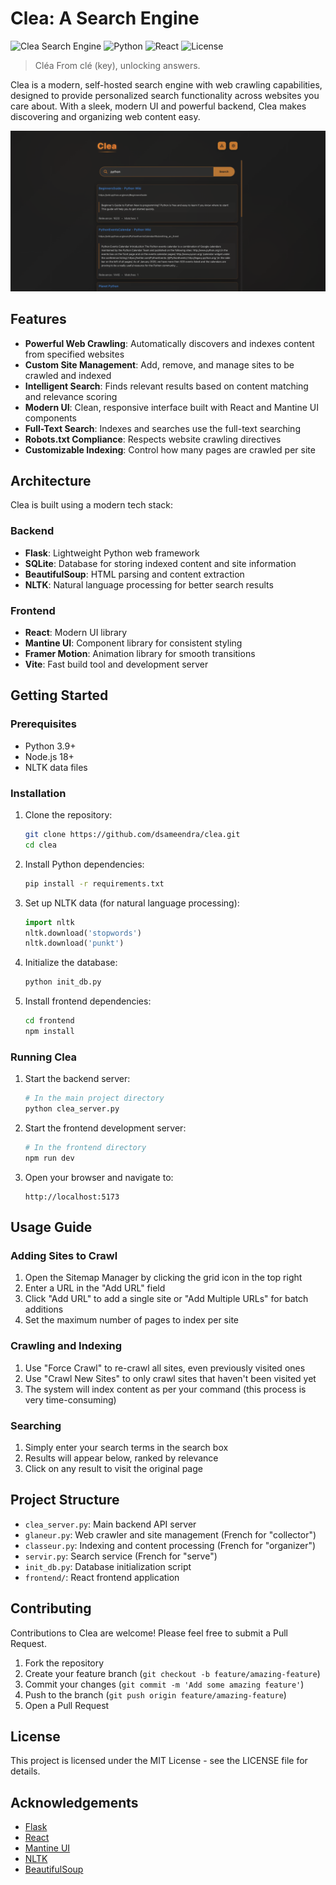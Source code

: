 # Clea: A Search Engine

![Clea Search Engine](https://img.shields.io/badge/Clea-Search%20Engine-orange)
![Python](https://img.shields.io/badge/Python-3.9%2B-blue)
![React](https://img.shields.io/badge/React-19.1.0-61dafb)
![License](https://img.shields.io/badge/License-MIT-green)

> Cléa From clé (key), unlocking answers.

Clea is a modern, self-hosted search engine with web crawling capabilities, designed to provide personalized search functionality across websites you care about. With a sleek, modern UI and powerful backend, Clea makes discovering and organizing web content easy.

![Clea Screenshot](clea_screenshot.png)

## Features

- **Powerful Web Crawling**: Automatically discovers and indexes content from specified websites
- **Custom Site Management**: Add, remove, and manage sites to be crawled and indexed
- **Intelligent Search**: Finds relevant results based on content matching and relevance scoring
- **Modern UI**: Clean, responsive interface built with React and Mantine UI components
- **Full-Text Search**: Indexes and searches use the full-text searching
- **Robots.txt Compliance**: Respects website crawling directives
- **Customizable Indexing**: Control how many pages are crawled per site

## Architecture

Clea is built using a modern tech stack:

### Backend
- **Flask**: Lightweight Python web framework
- **SQLite**: Database for storing indexed content and site information
- **BeautifulSoup**: HTML parsing and content extraction
- **NLTK**: Natural language processing for better search results

### Frontend
- **React**: Modern UI library
- **Mantine UI**: Component library for consistent styling
- **Framer Motion**: Animation library for smooth transitions
- **Vite**: Fast build tool and development server

## Getting Started

### Prerequisites

- Python 3.9+
- Node.js 18+
- NLTK data files

### Installation

1. Clone the repository:
   ```bash
   git clone https://github.com/dsameendra/clea.git
   cd clea
   ```

2. Install Python dependencies:
   ```bash
   pip install -r requirements.txt
   ```

3. Set up NLTK data (for natural language processing):
   ```python
   import nltk
   nltk.download('stopwords')
   nltk.download('punkt')
   ```

4. Initialize the database:
   ```bash
   python init_db.py
   ```

5. Install frontend dependencies:
   ```bash
   cd frontend
   npm install
   ```

### Running Clea

1. Start the backend server:
   ```bash
   # In the main project directory
   python clea_server.py
   ```

2. Start the frontend development server:
   ```bash
   # In the frontend directory
   npm run dev
   ```

3. Open your browser and navigate to:
   ```
   http://localhost:5173
   ```

## Usage Guide

### Adding Sites to Crawl

1. Open the Sitemap Manager by clicking the grid icon in the top right
2. Enter a URL in the "Add URL" field
3. Click "Add URL" to add a single site or "Add Multiple URLs" for batch additions
4. Set the maximum number of pages to index per site

### Crawling and Indexing

1. Use "Force Crawl" to re-crawl all sites, even previously visited ones
2. Use "Crawl New Sites" to only crawl sites that haven't been visited yet
3. The system will index content as per your command (this process is very time-consuming)

### Searching

1. Simply enter your search terms in the search box
2. Results will appear below, ranked by relevance
3. Click on any result to visit the original page

## Project Structure

- `clea_server.py`: Main backend API server
- `glaneur.py`: Web crawler and site management (French for "collector")
- `classeur.py`: Indexing and content processing (French for "organizer")
- `servir.py`: Search service (French for "serve")
- `init_db.py`: Database initialization script
- `frontend/`: React frontend application

## Contributing

Contributions to Clea are welcome! Please feel free to submit a Pull Request.

1. Fork the repository
2. Create your feature branch (`git checkout -b feature/amazing-feature`)
3. Commit your changes (`git commit -m 'Add some amazing feature'`)
4. Push to the branch (`git push origin feature/amazing-feature`)
5. Open a Pull Request

## License

This project is licensed under the MIT License - see the LICENSE file for details.

## Acknowledgements

- [Flask](https://flask.palletsprojects.com/)
- [React](https://reactjs.org/)
- [Mantine UI](https://mantine.dev/)
- [NLTK](https://www.nltk.org/)
- [BeautifulSoup](https://www.crummy.com/software/BeautifulSoup/)
